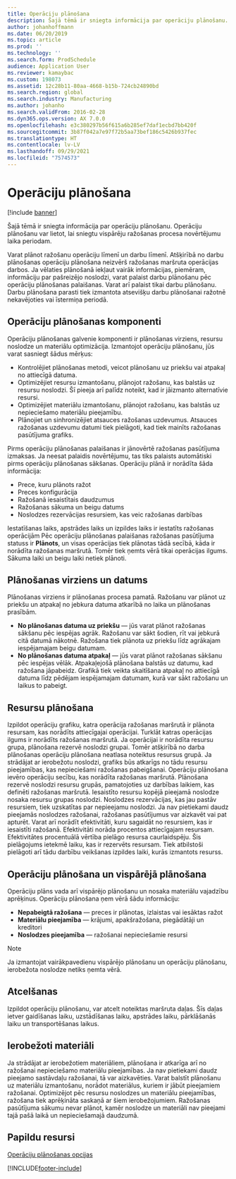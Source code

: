 ```yaml
---
title: Operāciju plānošana
description: Šajā tēmā ir sniegta informācija par operāciju plānošanu. Operāciju plānošanu var lietot, lai sniegtu vispārēju ražošanas procesa novērtējumu laika periodam.
author: johanhoffmann
ms.date: 06/20/2019
ms.topic: article
ms.prod: ''
ms.technology: ''
ms.search.form: ProdSchedule
audience: Application User
ms.reviewer: kamaybac
ms.custom: 198073
ms.assetid: 12c28b11-80aa-4668-b15b-724cb24890bd
ms.search.region: global
ms.search.industry: Manufacturing
ms.author: johanho
ms.search.validFrom: 2016-02-28
ms.dyn365.ops.version: AX 7.0.0
ms.openlocfilehash: e3c380297b56f615a6b285ef7daf1ecbd7bb420f
ms.sourcegitcommit: 3b87f042a7e97f72b5aa73bef186c5426b937fec
ms.translationtype: HT
ms.contentlocale: lv-LV
ms.lasthandoff: 09/29/2021
ms.locfileid: "7574573"
---
```

# <a name="operations-scheduling"></a>Operāciju plānošana

[!include [banner](../includes/banner.md)]

Šajā tēmā ir sniegta informācija par operāciju plānošanu. Operāciju plānošanu var lietot, lai sniegtu vispārēju ražošanas procesa novērtējumu laika periodam.

Varat plānot ražošanu operāciju līmenī un darbu līmenī. Atšķirībā no darbu plānošanas operāciju plānošana neizvērš ražošanas maršruta operācijas darbos. Ja vēlaties plānošanā iekļaut vairāk informācijas, piemēram, informāciju par pašreizējo noslodzi, varat palaist darbu plānošanu pēc operāciju plānošanas palaišanas. Varat arī palaist tikai darbu plānošanu. Darbu plānošana parasti tiek izmantota atsevišķu darbu plānošanai ražotnē nekavējoties vai īstermiņa periodā.

## <a name="components-of-operations-scheduling"></a>Operāciju plānošanas komponenti
Operāciju plānošanas galvenie komponenti ir plānošanas virziens, resursu noslodze un materiālu optimizācija. Izmantojot operāciju plānošanu, jūs varat sasniegt šādus mērķus:

-   Kontrolējiet plānošanas metodi, veicot plānošanu uz priekšu vai atpakaļ no attiecīgā datuma.
-   Optimizējiet resursu izmantošanu, plānojot ražošanu, kas balstās uz resursu noslodzi. Šī pieeja arī palīdz noteikt, kad ir jāizmanto alternatīvie resursi.
-   Optimizējiet materiālu izmantošanu, plānojot ražošanu, kas balstās uz nepieciešamo materiālu pieejamību.
-   Plānojiet un sinhronizējiet atsauces ražošanas uzdevumus. Atsauces ražošanas uzdevumu datumi tiek pielāgoti, kad tiek mainīts ražošanas pasūtījuma grafiks.

Pirms operāciju plānošanas palaišanas ir jānovērtē ražošanas pasūtījuma izmaksas. Ja neesat palaidis novērtējumu, tas tiks palaists automātiski pirms operāciju plānošanas sākšanas. Operāciju plānā ir norādīta šāda informācija:

-   Prece, kuru plānots ražot
-   Preces konfigurācija
-   Ražošanā iesaistītais daudzumus
-   Ražošanas sākuma un beigu datums
-   Noslodzes rezervācijas resursiem, kas veic ražošanas darbības

Iestatīšanas laiks, apstrādes laiks un izpildes laiks ir iestatīts ražošanas operācijām Pēc operāciju plānošanas palaišanas ražošanas pasūtījuma statuss ir **Plānots**, un visas operācijas tiek plānotas tādā secībā, kāda ir norādīta ražošanas maršrutā. Tomēr tiek ņemts vērā tikai operācijas ilgums. Sākuma laiki un beigu laiki netiek plānoti.

## <a name="scheduling-direction-and-date"></a>Plānošanas virziens un datums
Plānošanas virziens ir plānošanas procesa pamatā. Ražošanu var plānot uz priekšu un atpakaļ no jebkura datuma atkarībā no laika un plānošanas prasībām.

-   **No plānošanas datuma uz priekšu** — jūs varat plānot ražošanas sākšanu pēc iespējas agrāk. Ražošanu var sākt šodien, rīt vai jebkurā citā datumā nākotnē. Ražošana tiek plānota uz priekšu līdz agrākajam iespējamajam beigu datumam.
-   **No plānošanas datuma atpakaļ** — jūs varat plānot ražošanas sākšanu pēc iespējas vēlāk. Atpakaļejošā plānošana balstās uz datumu, kad ražošana jāpabeidz. Grafikā tiek veikta skaitīšana atpakaļ no attiecīgā datuma līdz pēdējam iespējamajam datumam, kurā var sākt ražošanu un laikus to pabeigt.

## <a name="resource-scheduling"></a>Resursu plānošana
Izpildot operāciju grafiku, katra operācija ražošanas maršrutā ir plānota resursam, kas norādīts attiecīgajai operācijai. Turklāt katras operācijas ilgums ir norādīts ražošanas maršrutā. Ja operācijai ir norādīta resursu grupa, plānošana rezervē noslodzi grupai. Tomēr atšķirībā no darba plānošanas operāciju plānošana neatlasa noteiktus resursus grupā. Ja strādājat ar ierobežotu noslodzi, grafiks būs atkarīgs no tādu resursu pieejamības, kas nepieciešami ražošanas pabeigšanai. Operāciju plānošana ievēro operāciju secību, kas norādīta ražošanas maršrutā. Plānošana rezervē noslodzi resursu grupās, pamatojoties uz darbības laikiem, kas definēti ražošanas maršrutā. Iesaistīto resursu kopējā pieejamā noslodze nosaka resursu grupas noslodzi. Noslodzes rezervācijas, kas jau pastāv resursiem, tiek uzskatītas par nepieejamu noslodzi. Ja nav pietiekami daudz pieejamās noslodzes ražošanai, ražošanas pasūtījumus var aizkavēt vai pat apturēt. Varat arī norādīt efektivitāti, kuru sagaidāt no resursiem, kas ir iesaistīti ražošanā. Efektivitāti norāda procentos attiecīgajam resursam. Efektivitātes procentuālā vērtība pielāgo resursa caurlaidspēju. Šis pielāgojums ietekmē laiku, kas ir rezervēts resursam. Tiek atbilstoši pielāgoti arī tādu darbību veikšanas izpildes laiki, kurās izmantots resurss.

## <a name="operations-scheduling-and-master-planning"></a>Operāciju plānošana un vispārējā plānošana
Operāciju plāns vada arī vispārējo plānošanu un nosaka materiālu vajadzību aprēķinus. Operāciju plānošana ņem vērā šādu informāciju:

-   **Nepabeigtā ražošana** — preces ir plānotas, izlaistas vai iesāktas ražot
-   **Materiālu pieejamība** — krājumi, apakšražošana, piegādātāji un kreditori
-   **Noslodzes pieejamība** — ražošanai nepieciešamie resursi

> [!NOTE]
> Ja izmantojat vairākpavedienu vispārējo plānošanu un operāciju plānošanu, ierobežota noslodze netiks ņemta vērā. 

## <a name="cancellations"></a>Atcelšanas
Izpildot operāciju plānošanu, var atcelt noteiktas maršruta daļas. Šīs daļas ietver gaidīšanas laiku, uzstādīšanas laiku, apstrādes laiku, pārklāšanās laiku un transportēšanas laikus.

## <a name="finite-materials"></a>Ierobežoti materiāli
Ja strādājat ar ierobežotiem materiāliem, plānošana ir atkarīga arī no ražošanai nepieciešamo materiālu pieejamības. Ja nav pietiekami daudz pieejamo sastāvdaļu ražošanai, tā var aizkavēties. Varat balstīt plānošanu uz materiālu izmantošanu, norādot materiālus, kuriem ir jābūt pieejamiem ražošanai. Optimizējot pēc resursu noslodzes un materiālu pieejamības, ražošana tiek aprēķināta saskaņā ar šiem ierobežojumiem. Ražošanas pasūtījuma sākumu nevar plānot, kamēr noslodze un materiāli nav pieejami tajā pašā laikā un nepieciešamajā daudzumā.

## <a name="additional-resources"></a>Papildu resursi

[Operāciju plānošanas opcijas](operation-scheduling-options.md)





[!INCLUDE[footer-include](../../includes/footer-banner.md)]